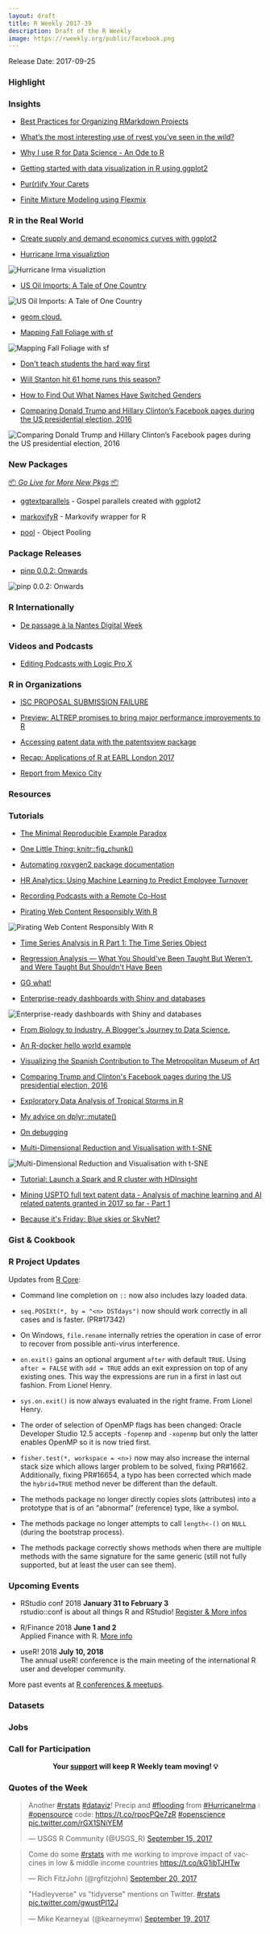 ```yaml
---
layout: draft
title: R Weekly 2017-39
description: Draft of the R Weekly
image: https://rweekly.org/public/facebook.png
---
```


Release Date: 2017-09-25

###  Highlight



### Insights

+ [Best Practices for Organizing RMarkdown Projects](https://community.rstudio.com/t/best-practices-for-organizing-rmarkdown-projects/914)

+ [What’s the most interesting use of rvest you’ve seen in the wild?](https://community.rstudio.com/t/whats-the-most-interesting-use-of-rvest-youve-seen-in-the-wild/745)

+ [Why I use R for Data Science - An Ode to R](https://shirinG.github.io/blogging/2017/09/19/ode_to_r)

+ [Getting started with data visualization in R using ggplot2](http://www.storybench.org/getting-started-data-visualization-r-using-ggplot2/)

+ [Pur(r)ify Your Carets](http://rsangole.netlify.com/post/pur-r-ify-your-carets/)

+ [Finite Mixture Modeling using Flexmix](https://rsangole.netlify.com/post/finite-mixture-modeling-using-flexmix/)

###  R in the Real World

+ [Create supply and demand economics curves with ggplot2](https://www.andrewheiss.com/blog/2017/09/15/create-supply-and-demand-economics-curves-with-ggplot2/)

+ [Hurricane Irma visualiztion](https://github.com/USGS-VIZLAB/hurricane-irma)

![Hurricane Irma visualiztion](https://raw.githubusercontent.com/USGS-VIZLAB/hurricane-irma/12341c59ea5dfcc1d1b5828f8d85470058dd4c6c/images/thumb-landing.png)

+ [US Oil Imports: A Tale of One Country](https://seasmith.github.io/blog/us_oil_imports_a_tale_of_one_country/)

![US Oil Imports: A Tale of One Country](https://seasmith.github.io/blog/us_oil_imports_a_tale_of_one_country_files/figure-html/plot_summary-1.png)

+ [geom cloud.](http://www.gilgamath.com/geom-cloud.html)

<!-- ![geom cloud.](http://www.gilgamath.com/figure/geom_cloud_first_plot-1.png) -->

+ [Mapping Fall Foliage with sf](https://rud.is/b/2017/09/18/mapping-fall-foliage-with-sf/)

![Mapping Fall Foliage with sf](https://i2.wp.com/rud.is/dl/foliage.gif?zoom=3&resize=780%2C468&ssl=1)

+ [Don't teach students the hard way first](http://varianceexplained.org/r/teach-hard-way/)

+ [Will Stanton hit 61 home runs this season?](http://andrewgelman.com/2017/09/21/will-stanton-hit-61-home-runs-season/)

+ [How to Find Out What Names Have Switched Genders](http://www.marcusbevans.com/find-names-switched-genders/)

+ [Comparing Donald Trump and Hillary Clinton’s Facebook pages during the US presidential election, 2016](http://rforjournalists.com/2017/09/10/comparing-donald-trump-and-hillary-clintons-facebook-pages-during-the-us-presidential-election-2016/)

![Comparing Donald Trump and Hillary Clinton’s Facebook pages during the US presidential election, 2016](https://i2.wp.com/rforjournalists.com/wp-content/uploads/2017/09/prez2016.png?w=1200)

###  New Packages

<p class="added-hostname"><a href="https://rweekly.org/live" target="_blank" class="externalLink">📦 <i>Go Live for More New Pkgs</i> 📦</a></p>

+ [ggtextparallels](https://github.com/daranzolin/ggtextparallels) - Gospel parallels created with ggplot2

+ [markovifyR](https://github.com/abresler/markovifyR) -  Markovify wrapper for R

+ [pool](https://github.com/rstudio/pool) - Object Pooling


### Package Releases

+ [pinp 0.0.2: Onwards](http://dirk.eddelbuettel.com/blog/2017/09/20#pinp_0.0.2)

![pinp 0.0.2: Onwards](https://pbs.twimg.com/media/DJ3uv_3VYAA9yxD.jpg)

###  R Internationally

+ [De passage à la Nantes Digital Week](http://colinfay.me/nantes-digital-week/)


###  Videos and Podcasts

+ [Editing Podcasts with Logic Pro X](https://simplystatistics.org/2017/09/18/editing-podcasts-logic-pro-x/)

###  R in Organizations

+ [ISC PROPOSAL SUBMISSION FAILURE](https://www.r-consortium.org/blog/2017/09/18/isc-proposal-submission-failure)

+ [Preview: ALTREP promises to bring major performance improvements to R](http://blog.revolutionanalytics.com/2017/09/altrep-preview.html)

+ [Accessing patent data with the patentsview package](http://ropensci.org/blog/blog/2017/09/19/patentsview)

+ [Recap: Applications of R at EARL London 2017](http://blog.revolutionanalytics.com/2017/09/recap-earl-london-2017.html)

+ [Report from Mexico City](https://rviews.rstudio.com/2017/09/21/report-from-mexico-city/)

###  Resources



###  Tutorials


+ [The Minimal Reproducible Example Paradox](https://yihui.name/en/2017/09/the-minimal-reprex-paradox/)

+ [One Little Thing: knitr::fig_chunk()](https://yihui.name/en/2017/09/knitr-fig-chunk/)

+ [Automating roxygen2 package documentation](https://yonicd.github.io/2017-09-18-sinew/)

+ [HR Analytics: Using Machine Learning to Predict Employee Turnover](http://www.business-science.io/business/2017/09/18/hr_employee_attrition.html)

+ [Recording Podcasts with a Remote Co-Host](https://simplystatistics.org/2017/09/20/recording-podcasts-with-a-remote-cohost/)

+ [Pirating Web Content Responsibly With R](https://rud.is/b/2017/09/19/pirating-web-content-responsibly-with-r/)

![Pirating Web Content Responsibly With R](https://i2.wp.com/rud.is/b/wp-content/uploads/2017/09/Plot_Zoom-2.png?zoom=3&resize=780%2C596&ssl=1)

+ [Time Series Analysis in R Part 1: The Time Series Object](https://datascienceplus.com/time-series-analysis-in-r-part-1-the-time-series-object/)

+ [Regression Analysis — What You Should've Been Taught But Weren't,  and Were Taught But Shouldn't Have Been](https://matloff.wordpress.com/2017/09/20/regression-analysis-what-you-shouldve-been-taught-but-werent-and-were-taught-but-shouldnt-have-been/)

+ [GG what!](https://www.mytinyshinys.com/2017/09/20/ggwhat)

+ [Enterprise-ready dashboards with Shiny and databases](https://rviews.rstudio.com/2017/09/20/dashboards-with-r-and-databases/)

![Enterprise-ready dashboards with Shiny and databases](https://rviews.rstudio.com/post/2017-09-12-dashboards-with-r-and-databases/main.png)

+ [From Biology to Industry. A Blogger's Journey to Data Science.](https://shirinG.github.io/blogging/2017/09/20/webinar_biology_to_data_science)

+ [An R-docker hello world example](https://www.symbolix.com.au/blog-main/r-docker-hello)

+ [Visualizing the Spanish Contribution to The Metropolitan Museum of Art](https://fronkonstin.com/2017/09/21/visualizing-the-spanish-contribution-to-the-metropolitan-museum-of-art/)

+ [Comparing Trump and Clinton's Facebook pages during the US presidential election, 2016](https://datascienceplus.com/comparing-trump-and-clintons-facebook-pages-during-the-us-presidential-election-2016/)

+ [Exploratory Data Analysis of Tropical Storms in R](https://www.stoltzmaniac.com/exploratory-data-analysis-of-tropical-storms-in-r/)

+ [My advice on dplyr::mutate()](http://www.win-vector.com/blog/2017/09/my-advice-on-dplyrmutate/)

+ [On debugging](http://www.win-vector.com/blog/2017/09/on-debugging/)

+ [Multi-Dimensional Reduction and Visualisation with t-SNE](https://datascienceplus.com/multi-dimensional-reduction-and-visualisation-with-t-sne/)

![Multi-Dimensional Reduction and Visualisation with t-SNE](https://datascienceplus.com/wp-content/uploads/2017/09/tsne7.png)

+ [Tutorial: Launch a Spark and R cluster with HDInsight](http://blog.revolutionanalytics.com/2017/09/hdinsight-tutorial.html)

+ [Mining USPTO full text patent data - Analysis of machine learning and AI related patents granted in 2017 so far - Part 1](http://www.alexejgossmann.com/patents_part_1/)

+ [Because it's Friday: Blue skies or SkyNet?](http://blog.revolutionanalytics.com/2017/09/because-its-friday-blue-skies-or-skynet.html)

### Gist & Cookbook


<!--<div class="post-more-begin"></div><div class="post-more-end"></div>-->


###  R Project Updates

Updates from [R Core](http://developer.r-project.org/blosxom.cgi/R-devel/NEWS):

+ Command line completion on `::` now also includes lazy loaded data.

+ `seq.POSIXt(*, by = "<n> DSTdays")` now should work correctly in all cases and is faster. (PR#17342)

+ On Windows, `file.rename` internally retries the operation in case of error to recover from possible anti-virus interference.

+ `on.exit()` gains an optional argument `after` with default `TRUE`. Using `after = FALSE` with `add = TRUE` adds an exit expression on top of any existing ones. This way the expressions are run in a first in last out fashion. From Lionel Henry.

+ `sys.on.exit()` is now always evaluated in the right frame. From Lionel Henry.

+ The order of selection of OpenMP flags has been changed: Oracle Developer Studio 12.5 accepts `-fopenmp` and `-xopenmp` but only the latter enables OpenMP so it is now tried first.

+ `fisher.test(*, workspace = <n>)` now may also increase the internal stack size which allows larger problem to be solved, fixing PR#1662. Additionally, fixing PR#16654, a typo has been corrected which made the `hybrid=TRUE` method never be different than the default.

+ The methods package no longer directly copies slots (attributes) into a prototype that is of an “abnormal” (reference) type, like a symbol.

+ The methods package no longer attempts to call `length<-()` on `NULL` (during the bootstrap process).

+ The methods package correctly shows methods when there are multiple methods with the same signature for the same generic (still not fully supported, but at least the user can see them).

###  Upcoming Events

+ RStudio conf 2018 **January 31 to February 3** <br />
rstudio::conf is about all things R and RStudio! [Register & More infos](https://www.rstudio.com/conference/)

+ R/Finance 2018 **June 1 and 2** <br />
Applied Finance with R. [More info](http://www.rinfinance.com)

+ useR! 2018 **July 10, 2018** <br />
The annual useR! conference is the main meeting of the international R user and developer community.

More past events at [R conferences & meetups](https://conf.rweekly.org).

### Datasets



### Jobs



###  Call for Participation


<p class="hide-support added-hostname support-rweekly" style="text-align: center;font-weight: bold;">Your <a class="non-visited externalLink" href="https://www.patreon.com/rweekly" onclick="pas(this)">support</a> will keep R Weekly team moving! 💡</p>


###  Quotes of the Week

<blockquote class="twitter-tweet" data-lang="en"><p lang="en" dir="ltr">Another <a href="https://twitter.com/hashtag/rstats?src=hash">#rstats</a> <a href="https://twitter.com/hashtag/dataviz?src=hash">#dataviz</a>! Precip and <a href="https://twitter.com/hashtag/flooding?src=hash">#flooding</a> from <a href="https://twitter.com/hashtag/HurricaneIrma?src=hash">#HurricaneIrma</a> 💧 <a href="https://twitter.com/hashtag/opensource?src=hash">#opensource</a> code: <a href="https://t.co/rpocPQe7zR">https://t.co/rpocPQe7zR</a> <a href="https://twitter.com/hashtag/openscience?src=hash">#openscience</a> <a href="https://t.co/rGX1SNiYEM">pic.twitter.com/rGX1SNiYEM</a></p>&mdash; USGS R Community (@USGS_R) <a href="https://twitter.com/USGS_R/status/908684335032750080">September 15, 2017</a></blockquote>
<script async src="//platform.twitter.com/widgets.js" charset="utf-8"></script>

<blockquote class="twitter-tweet" data-lang="en"><p lang="en" dir="ltr">Come do some <a href="https://twitter.com/hashtag/rstats?src=hash">#rstats</a> with me working to improve impact of vaccines in low &amp; middle income countries <a href="https://t.co/kG1ibTJHTw">https://t.co/kG1ibTJHTw</a></p>&mdash; Rich FitzJohn (@rgfitzjohn) <a href="https://twitter.com/rgfitzjohn/status/910435498241478662">September 20, 2017</a></blockquote>

<blockquote class="twitter-tweet" data-lang="en"><p lang="ht" dir="ltr">&quot;Hadleyverse&quot; vs &quot;tidyverse&quot; mentions on Twitter. <a href="https://twitter.com/hashtag/rstats?src=hash">#rstats</a> <a href="https://t.co/gwustPI12J">pic.twitter.com/gwustPI12J</a></p>&mdash; Mike Kearney📊 (@kearneymw) <a href="https://twitter.com/kearneymw/status/910135249744662529">September 19, 2017</a></blockquote>

